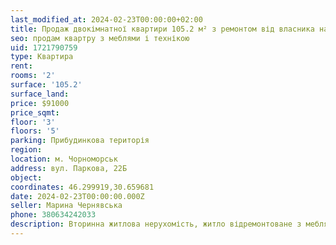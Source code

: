 ```yaml
---
last_modified_at: 2024-02-23T00:00:00+02:00
title: Продаж двокімнатної квартири 105.2 м² з ремонтом від власника на Парковій
seo: продам квартру з меблями і технікою
uid: 1721790759
type: Квартира
rent:
rooms: '2'
surface: '105.2'
surface_land:
price: $91000
price_sqmt:
floor: '3'
floors: '5'
parking: Прибудинкова територія
region:
location: м. Чорноморськ
address: вул. Паркова, 22Б
object:
coordinates: 46.299919,30.659681
date: 2024-02-23T00:00:00.000Z
seller: Марина Чернявська
phone: 380634242033
description: Вторинна житлова нерухомість, житло відремонтоване з меблями і технікою, придатне і готове для проживання
---
```

